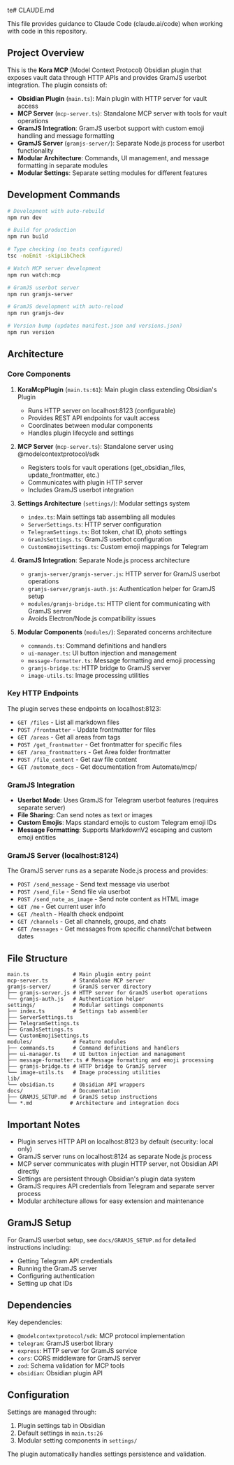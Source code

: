 te# CLAUDE.md

This file provides guidance to Claude Code (claude.ai/code) when working with code in this repository.

## Project Overview

This is the **Kora MCP** (Model Context Protocol) Obsidian plugin that exposes vault data through HTTP APIs and provides GramJS userbot integration. The plugin consists of:

- **Obsidian Plugin** (`main.ts`): Main plugin with HTTP server for vault access
- **MCP Server** (`mcp-server.ts`): Standalone MCP server with tools for vault operations
- **GramJS Integration**: GramJS userbot support with custom emoji handling and message formatting
- **GramJS Server** (`gramjs-server/`): Separate Node.js process for userbot functionality
- **Modular Architecture**: Commands, UI management, and message formatting in separate modules
- **Modular Settings**: Separate setting modules for different features

## Development Commands

```bash
# Development with auto-rebuild
npm run dev

# Build for production
npm run build

# Type checking (no tests configured)
tsc -noEmit -skipLibCheck

# Watch MCP server development
npm run watch:mcp

# GramJS userbot server
npm run gramjs-server

# GramJS development with auto-reload
npm run gramjs-dev

# Version bump (updates manifest.json and versions.json)
npm run version
```

## Architecture

### Core Components

1. **KoraMcpPlugin** (`main.ts:61`): Main plugin class extending Obsidian's Plugin
   - Runs HTTP server on localhost:8123 (configurable)
   - Provides REST API endpoints for vault access
   - Coordinates between modular components
   - Handles plugin lifecycle and settings

2. **MCP Server** (`mcp-server.ts`): Standalone server using @modelcontextprotocol/sdk
   - Registers tools for vault operations (get_obsidian_files, update_frontmatter, etc.)
   - Communicates with plugin HTTP server
   - Includes GramJS userbot integration

3. **Settings Architecture** (`settings/`): Modular settings system
   - `index.ts`: Main settings tab assembling all modules
   - `ServerSettings.ts`: HTTP server configuration
   - `TelegramSettings.ts`: Bot token, chat ID, photo settings
   - `GramJsSettings.ts`: GramJS userbot configuration
   - `CustomEmojiSettings.ts`: Custom emoji mappings for Telegram

4. **GramJS Integration**: Separate Node.js process architecture
   - `gramjs-server/gramjs-server.js`: HTTP server for GramJS userbot operations
   - `gramjs-server/gramjs-auth.js`: Authentication helper for GramJS setup
   - `modules/gramjs-bridge.ts`: HTTP client for communicating with GramJS server
   - Avoids Electron/Node.js compatibility issues

5. **Modular Components** (`modules/`): Separated concerns architecture
   - `commands.ts`: Command definitions and handlers
   - `ui-manager.ts`: UI button injection and management
   - `message-formatter.ts`: Message formatting and emoji processing
   - `gramjs-bridge.ts`: HTTP bridge to GramJS server
   - `image-utils.ts`: Image processing utilities

### Key HTTP Endpoints

The plugin serves these endpoints on localhost:8123:

- `GET /files` - List all markdown files
- `POST /frontmatter` - Update frontmatter for files
- `GET /areas` - Get all areas from tags
- `POST /get_frontmatter` - Get frontmatter for specific files
- `GET /area_frontmatters` - Get Area folder frontmatter
- `POST /file_content` - Get raw file content
- `GET /automate_docs` - Get documentation from Automate/mcp/

### GramJS Integration

- **Userbot Mode**: Uses GramJS for Telegram userbot features (requires separate server)
- **File Sharing**: Can send notes as text or images
- **Custom Emojis**: Maps standard emojis to custom Telegram emoji IDs
- **Message Formatting**: Supports MarkdownV2 escaping and custom emoji entities

### GramJS Server (localhost:8124)

The GramJS server runs as a separate Node.js process and provides:

- `POST /send_message` - Send text message via userbot
- `POST /send_file` - Send file via userbot  
- `POST /send_note_as_image` - Send note content as HTML image
- `GET /me` - Get current user info
- `GET /health` - Health check endpoint
- `GET /channels` - Get all channels, groups, and chats
- `GET /messages` - Get messages from specific channel/chat between dates

## File Structure

```
main.ts              # Main plugin entry point
mcp-server.ts        # Standalone MCP server
gramjs-server/       # GramJS server directory
├── gramjs-server.js # HTTP server for GramJS userbot operations
└── gramjs-auth.js   # Authentication helper
settings/            # Modular settings components
├── index.ts         # Settings tab assembler
├── ServerSettings.ts
├── TelegramSettings.ts
├── GramJsSettings.ts
└── CustomEmojiSettings.ts
modules/             # Feature modules
├── commands.ts      # Command definitions and handlers
├── ui-manager.ts    # UI button injection and management
├── message-formatter.ts # Message formatting and emoji processing
├── gramjs-bridge.ts # HTTP bridge to GramJS server
└── image-utils.ts   # Image processing utilities
lib/
└── obsidian.ts      # Obsidian API wrappers
docs/                # Documentation
├── GRAMJS_SETUP.md  # GramJS setup instructions
└── *.md            # Architecture and integration docs
```

## Important Notes

- Plugin serves HTTP API on localhost:8123 by default (security: local only)
- GramJS server runs on localhost:8124 as separate Node.js process
- MCP server communicates with plugin HTTP server, not Obsidian API directly
- Settings are persistent through Obsidian's plugin data system
- GramJS requires API credentials from Telegram and separate server process
- Modular architecture allows for easy extension and maintenance

## GramJS Setup

For GramJS userbot setup, see `docs/GRAMJS_SETUP.md` for detailed instructions including:
- Getting Telegram API credentials
- Running the GramJS server
- Configuring authentication
- Setting up chat IDs

## Dependencies

Key dependencies:
- `@modelcontextprotocol/sdk`: MCP protocol implementation
- `telegram`: GramJS userbot library
- `express`: HTTP server for GramJS service
- `cors`: CORS middleware for GramJS server
- `zod`: Schema validation for MCP tools
- `obsidian`: Obsidian plugin API

## Configuration

Settings are managed through:
1. Plugin settings tab in Obsidian
2. Default settings in `main.ts:26`
3. Modular setting components in `settings/`

The plugin automatically handles settings persistence and validation.